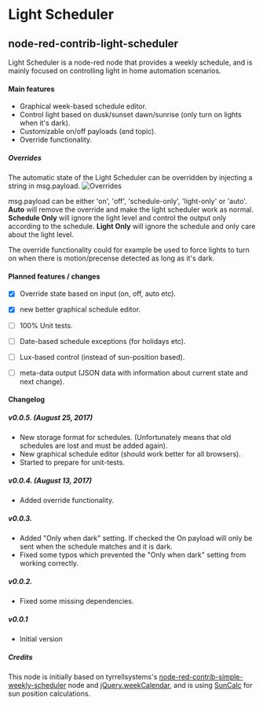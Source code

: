# Light Scheduler
## node-red-contrib-light-scheduler

Light Scheduler is a node-red node that provides a weekly schedule, and is mainly focused on controlling light in home automation scenarios.

#### Main features
* Graphical week-based schedule editor.
* Control light based on dusk/sunset dawn/sunrise (only turn on lights when it's dark).
* Customizable on/off payloads (and topic).
* Override functionality.

##### Overrides
The automatic state of the Light Scheduler can be overridden by injecting a string in msg.payload. 
![Overrides](https://github.com/niklaswall/node-red-contrib-light-scheduler/raw/master/screenshots/override.png "Overrides")

msg.payload can be either 'on', 'off', 'schedule-only', 'light-only' or 'auto'. **Auto** will remove the override and make the light scheduler work as normal. **Schedule Only** will ignore the light level and control the output only according to the schedule. **Light Only** will ignore the schedule and only care about the light level.

The override functionality could for example be used to force lights to turn on when there is motion/precense detected as long as it's dark.


#### Planned features / changes
- [X] Override state based on input (on, off, auto etc).
- [X] new better graphical schedule editor.
- [ ] 100% Unit tests.
- [ ] Date-based schedule exceptions (for holidays etc).
- [ ] Lux-based control (instead of sun-position based).
- [ ] meta-data output (JSON data with information about current state and next change).


#### Changelog

##### v0.0.5. (August 25, 2017)
* New storage format for schedules. (Unfortunately means that old schedules are lost and must be added again).
* New graphical schedule editor (should work better for all browsers).
* Started to prepare for unit-tests.

##### v0.0.4. (August 13, 2017)
* Added override functionality.

##### v0.0.3.
* Added "Only when dark" setting. If checked the On payload will only be sent when the schedule matches and it is dark.
* Fixed some typos which prevented the "Only when dark" setting from working correctly.

##### v0.0.2.
* Fixed some missing dependencies.

##### v0.0.1
* Initial version

##### Credits

This node is initially based on tyrrellsystems's [node-red-contrib-simple-weekly-scheduler](https://github.com/tyrrellsystems/node-red-contrib-simple-weekly-scheduler) node and [jQuery.weekCalendar](http://wiki.github.com/themouette/jquery-week-calendar/), and is using [SunCalc](https://github.com/mourner/suncalc) for sun position calculations.
